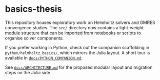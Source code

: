 # basics-thesis

This repository houses exploratory work on Helmholtz solvers and GMRES
convergence studies.  The `src/` directory now contains a light-weight module
structure that can be imported from notebooks or scripts to organise solver
components.

If you prefer working in Python, check out the companion scaffolding in
`python/helmholtz_basics/`, which mirrors the Julia layout.  A short tour is
available in [`docs/PYTHON_COMPANION.md`](docs/PYTHON_COMPANION.md).

See [`docs/ARCHITECTURE.md`](docs/ARCHITECTURE.md) for the proposed modular
layout and migration steps on the Julia side.
